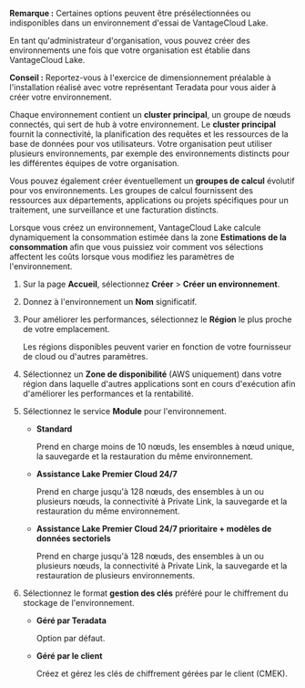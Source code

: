 **Remarque :** Certaines options peuvent être présélectionnées ou indisponibles dans un environnement d'essai de VantageCloud Lake.

En tant qu'administrateur d'organisation, vous pouvez créer des environnements une fois que votre organisation est établie dans VantageCloud Lake.

**Conseil :** Reportez-vous à l'exercice de dimensionnement préalable à l'installation réalisé avec votre représentant Teradata pour vous aider à créer votre environnement.

Chaque environnement contient un **cluster principal**, un groupe de nœuds connectés, qui sert de hub à votre environnement. Le **cluster principal** fournit la connectivité, la planification des requêtes et les ressources de la base de données pour vos utilisateurs. Votre organisation peut utiliser plusieurs environnements, par exemple des environnements distincts pour les différentes équipes de votre organisation.

Vous pouvez également créer éventuellement un **groupes de calcul** évolutif pour vos environnements. Les groupes de calcul fournissent des ressources aux départements, applications ou projets spécifiques pour un traitement, une surveillance et une facturation distincts.

Lorsque vous créez un environnement, VantageCloud Lake calcule dynamiquement la consommation estimée dans la zone **Estimations de la consommation** afin que vous puissiez voir comment vos sélections affectent les coûts lorsque vous modifiez les paramètres de l'environnement.

1.  Sur la page **Accueil**, sélectionnez **Créer** \> **Créer un environnement**.

2.  Donnez à l'environnement un **Nom** significatif.

3.  Pour améliorer les performances, sélectionnez le **Région** le plus proche de votre emplacement.

    Les régions disponibles peuvent varier en fonction de votre fournisseur de cloud ou d'autres paramètres.

4.  Sélectionnez un **Zone de disponibilité** (AWS uniquement) dans votre région dans laquelle d'autres applications sont en cours d'exécution afin d'améliorer les performances et la rentabilité.

5.  Sélectionnez le service **Module** pour l'environnement.

    -   **Standard**

        Prend en charge moins de 10 nœuds, les ensembles à nœud unique, la sauvegarde et la restauration du même environnement.

    -   **Assistance Lake Premier Cloud 24/7**

        Prend en charge jusqu'à 128 nœuds, des ensembles à un ou plusieurs nœuds, la connectivité à Private Link, la sauvegarde et la restauration du même environnement.

    -   **Assistance Lake Premier Cloud 24/7 prioritaire + modèles de données sectoriels**

        Prend en charge jusqu'à 128 nœuds, des ensembles à un ou plusieurs nœuds, la connectivité à Private Link, la sauvegarde et la restauration de plusieurs environnements.

6.  Sélectionnez le format **gestion des clés** préféré pour le chiffrement du stockage de l'environnement.

    -   **Géré par Teradata**

        Option par défaut.

    -   **Géré par le client**

        Créez et gérez les clés de chiffrement gérées par le client (CMEK).
